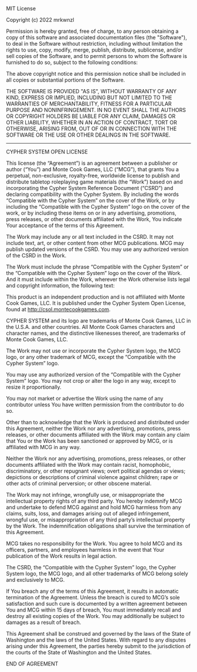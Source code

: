 MIT License

Copyright (c) 2022 mrkwnzl

Permission is hereby granted, free of charge, to any person obtaining a copy
of this software and associated documentation files (the "Software"), to deal
in the Software without restriction, including without limitation the rights
to use, copy, modify, merge, publish, distribute, sublicense, and/or sell
copies of the Software, and to permit persons to whom the Software is
furnished to do so, subject to the following conditions:

The above copyright notice and this permission notice shall be included in all
copies or substantial portions of the Software.

THE SOFTWARE IS PROVIDED "AS IS", WITHOUT WARRANTY OF ANY KIND, EXPRESS OR
IMPLIED, INCLUDING BUT NOT LIMITED TO THE WARRANTIES OF MERCHANTABILITY,
FITNESS FOR A PARTICULAR PURPOSE AND NONINFRINGEMENT. IN NO EVENT SHALL THE
AUTHORS OR COPYRIGHT HOLDERS BE LIABLE FOR ANY CLAIM, DAMAGES OR OTHER
LIABILITY, WHETHER IN AN ACTION OF CONTRACT, TORT OR OTHERWISE, ARISING FROM,
OUT OF OR IN CONNECTION WITH THE SOFTWARE OR THE USE OR OTHER DEALINGS IN THE
SOFTWARE.

---

CYPHER SYSTEM OPEN LICENSE

This license (the “Agreement”) is an agreement between a publisher or author (“You”) and Monte Cook Games, LLC (“MCG”), that grants You a perpetual, non-exclusive, royalty-free, worldwide license to publish and distribute tabletop roleplaying game materials (the “Work”) based on and incorporating the Cypher System Reference Document (“CSRD”) and declaring compatibility with the Cypher System. By including the words “Compatible with the Cypher System” on the cover of the Work, or by including the “Compatible with the Cypher System” logo on the cover of the work, or by including these items on or in any advertising, promotions, press releases, or other documents affiliated with the Work, You indicate Your acceptance of the terms of this Agreement.

The Work may include any or all text included in the CSRD. It may not include text, art, or other content from other MCG publications. MCG may publish updated versions of the CSRD. You may use any authorized version of the CSRD in the Work.

The Work must include the phrase “Compatible with the Cypher System” or the “Compatible with the Cypher System” logo on the cover of the Work. And it must include within the Work, wherever the Work otherwise lists legal and copyright information, the following text:

This product is an independent production and is not affiliated with Monte Cook Games, LLC. It is published under the Cypher System Open License, found at http://csol.montecookgames.com.

CYPHER SYSTEM and its logo are trademarks of Monte Cook Games, LLC in the U.S.A. and other countries. All Monte Cook Games characters and character names, and the distinctive likenesses thereof, are trademarks of Monte Cook Games, LLC. 

The Work may not use or incorporate the Cypher System logo, the MCG logo, or any other trademark of MCG, except the “Compatible with the Cypher System” logo.

You may use any authorized version of the “Compatible with the Cypher System” logo. You may not crop or alter the logo in any way, except to resize it proportionally.

You may not market or advertise the Work using the name of any contributor unless You have written permission from the contributor to do so. 

Other than to acknowledge that the Work is produced and distributed under this Agreement, neither the Work nor any advertising, promotions, press releases, or other documents affiliated with the Work may contain any claim that You or the Work has been sanctioned or approved by MCG, or is affiliated with MCG in any way.

Neither the Work nor any advertising, promotions, press releases, or other documents affiliated with the Work may contain racist, homophobic, discriminatory, or other repugnant views; overt political agendas or views; depictions or descriptions of criminal violence against children; rape or other acts of criminal perversion; or other obscene material.

The Work may not infringe, wrongfully use, or misappropriate the intellectual property rights of any third party. You hereby indemnify MCG and undertake to defend MCG against and hold MCG harmless from any claims, suits, loss, and damages arising out of alleged infringement, wrongful use, or misappropriation of any third party’s intellectual property by the Work. The indemnification obligations shall survive the termination of this Agreement. 

MCG takes no responsibility for the Work. You agree to hold MCG and its officers, partners, and employees harmless in the event that Your publication of the Work results in legal action.

The CSRD, the “Compatible with the Cypher System” logo, the Cypher System logo, the MCG logo, and all other trademarks of MCG belong solely and exclusively to MCG.

If You breach any of the terms of this Agreement, it results in automatic termination of the Agreement. Unless the breach is cured to MCG’s sole satisfaction and such cure is documented by a written agreement between You and MCG within 15 days of breach, You must immediately recall and destroy all existing copies of the Work. You may additionally be subject to damages as a result of breach.

This Agreement shall be construed and governed by the laws of the State of Washington and the laws of the United States. With regard to any disputes arising under this Agreement, the parties hereby submit to the jurisdiction of the courts of the State of Washington and the United States.

END OF AGREEMENT